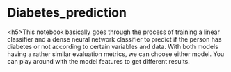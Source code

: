 # Diabetes_prediction
&lt;h5>This notebook basically goes through the process of training a linear classifier and a dense neural network classifier to predict if the person has diabetes or not according to certain variables and data. With both models having a rather similar evaluation metrics, we can choose either model. You can play around with the model features to get different results.
